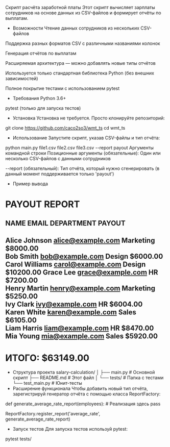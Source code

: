 Скрипт расчёта заработной платы
Этот скрипт вычисляет зарплаты сотрудников на основе данных из CSV-файлов и формирует отчёты по выплатам.

- Возможности
Чтение данных сотрудников из нескольких CSV-файлов

Поддержка разных форматов CSV с различными названиями колонок

Генерация отчётов по выплатам

Расширяемая архитектура — можно добавлять новые типы отчётов

Используется только стандартная библиотека Python (без внешних зависимостей)

Полное покрытие тестами с использованием pytest

- Требования
Python 3.6+

pytest (только для запуска тестов)

- Установка
Установка не требуется. Просто клонируйте репозиторий:


git clone https://github.com/caco2so3/wmt_ts
cd wmt_ts

- Использование
Запустите скрипт, указав CSV-файлы и тип отчёта:


python main.py file1.csv file2.csv file3.csv --report payout
Аргументы командной строки
Позиционные аргументы (обязательные): Один или несколько CSV-файлов с данными сотрудников

--report (обязательный): Тип отчёта, который нужно сгенерировать (в данный момент поддерживается только 'payout')

- Пример вывода

PAYOUT REPORT
================================================================================
NAME                            EMAIL                          DEPARTMENT           PAYOUT    
--------------------------------------------------------------------------------
Alice Johnson                  alice@example.com              Marketing       $8000.00  
Bob Smith                      bob@example.com                Design          $6000.00  
Carol Williams                 carol@example.com              Design          $10200.00 
Grace Lee                      grace@example.com              HR              $7200.00  
Henry Martin                   henry@example.com              Marketing       $5250.00  
Ivy Clark                      ivy@example.com                HR              $6004.00  
Karen White                    karen@example.com              Sales           $6105.00  
Liam Harris                    liam@example.com               HR              $8470.00  
Mia Young                      mia@example.com                Sales           $5920.00  
--------------------------------------------------------------------------------
ИТОГО: $63149.00
================================================================================
- Структура проекта
salary-calculation/
│
├── main.py         # Основной скрипт
├── README.md       # Этот файл
│
└── tests/          # Папка с тестами
    └── test_main.py  # Юнит-тесты
- Расширение функционала
Чтобы добавить новый тип отчёта, зарегистрируй генератор отчёта с помощью класса ReportFactory:

def generate_average_rate_report(employees):
    # Реализация здесь
    pass

ReportFactory.register_report('average_rate', generate_average_rate_report)

- Запуск тестов
Для запуска тестов используй pytest:

pytest tests/